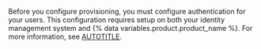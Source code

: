 Before you configure provisioning, you must configure authentication for your users. This configuration requires setup on both your identity management system and {% data variables.product.product_name %}. For more information, see [AUTOTITLE](/admin/identity-and-access-management/configuring-authentication-for-enterprise-managed-users).
